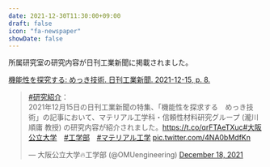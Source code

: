 ```yaml
---
date: 2021-12-30T11:30:00+09:00
draft: false
icon: "fa-newspaper"
showDate: false
---
```


所属研究室の研究内容が日刊工業新聞に掲載されました。

[機能性を探究する: めっき技術. 日刊工業新聞. 2021-12-15, p. 8.](https://www.nikkan.co.jp/space_pdfs/index/0062582)

<blockquote class="twitter-tweet" data-dnt="true" data-theme="light"><p lang="ja" dir="ltr"><a href="https://twitter.com/hashtag/%E7%A0%94%E7%A9%B6%E7%B4%B9%E4%BB%8B?src=hash&amp;ref_src=twsrc%5Etfw">#研究紹介</a>：<br>2021年12月15日の日刊工業新聞の特集、「機能性を探求する　めっき技術」の記事において、マテリアル工学科・信頼性材料研究グループ (瀧川順庸 教授) の研究内容が紹介されました。<a href="https://t.co/qrFTAeTXuc">https://t.co/qrFTAeTXuc</a><a href="https://twitter.com/hashtag/%E5%A4%A7%E9%98%AA%E5%85%AC%E7%AB%8B%E5%A4%A7%E5%AD%A6?src=hash&amp;ref_src=twsrc%5Etfw">#大阪公立大学</a>　<a href="https://twitter.com/hashtag/%E5%B7%A5%E5%AD%A6%E9%83%A8?src=hash&amp;ref_src=twsrc%5Etfw">#工学部</a>　<a href="https://twitter.com/hashtag/%E3%83%9E%E3%83%86%E3%83%AA%E3%82%A2%E3%83%AB%E5%B7%A5%E5%AD%A6?src=hash&amp;ref_src=twsrc%5Etfw">#マテリアル工学</a> <a href="https://t.co/4NA0bMdfKn">pic.twitter.com/4NA0bMdfKn</a></p>&mdash; 大阪公立大学🔥工学部 (@OMUengineering) <a href="https://twitter.com/OMUengineering/status/1472038407882870786?ref_src=twsrc%5Etfw">December 18, 2021</a></blockquote> <script async src="https://platform.twitter.com/widgets.js" charset="utf-8"></script>